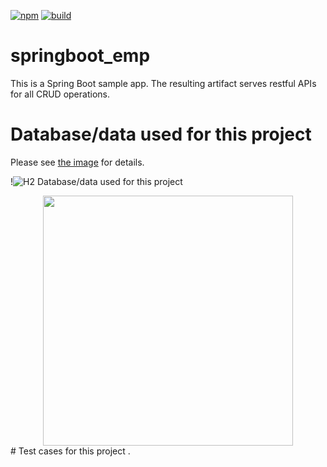 
[![npm](https://img.shields.io/npm/v/@wenyanlang/core)](https://www.npmjs.com/package/@wenyanlang/core)
[![build](https://img.shields.io/github/workflow/status/kaiyuan01/springboot_emp/Build%20%26%20Test)](https://github.com/kaiyuan01/springboot_emp/actions)

# springboot_emp
This is a Spring Boot sample app. The resulting artifact serves restful APIs for all CRUD operations.

# Database/data used for this project
Please see [the image](https://1drv.ms/u/s!AubgbBOuCmokjxsNJ6cr9CD3wwUf) for details.

!![H2 Database/data used for this project](https://1drv.ms/u/s!AubgbBOuCmokjxsNJ6cr9CD3wwUf)
<div align="center">
    <img src="https://1drv.ms/u/s!AubgbBOuCmokjxsNJ6cr9CD3wwUf" width="400px"</img> 
</div>
# Test cases for this project
.
